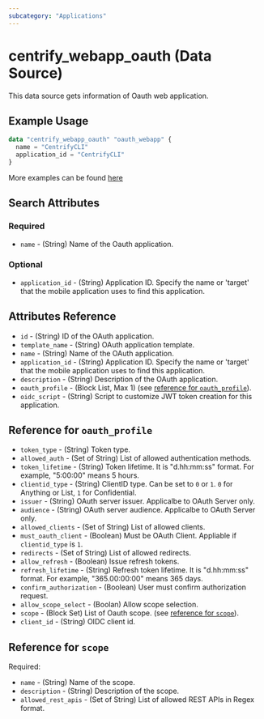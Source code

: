 ```yaml
---
subcategory: "Applications"
---
```


# centrify_webapp_oauth (Data Source)

This data source gets information of Oauth web application.

## Example Usage

```terraform
data "centrify_webapp_oauth" "oauth_webapp" {
  name = "CentrifyCLI"
  application_id = "CentrifyCLI"
}
```

More examples can be found [here](https://github.com/marcozj/terraform-provider-centrify/tree/main/examples/centrify_webapp_oauth)

## Search Attributes

### Required

- `name` - (String) Name of the Oauth application.

### Optional

- `application_id` - (String) Application ID. Specify the name or 'target' that the mobile application uses to find this application.

## Attributes Reference

- `id` - (String) ID of the OAuth application.
- `template_name` - (String) OAuth application template.
- `name` - (String) Name of the OAuth application.
- `application_id` - (String) Application ID. Specify the name or 'target' that the mobile application uses to find this application.
- `description` - (String) Description of the OAuth application.
- `oauth_profile` - (Block List, Max 1) (see [reference for `oauth_profile`](#reference-for-oauth_profile)).
- `oidc_script` - (String) Script to customize JWT token creation for this application.

## Reference for `oauth_profile`

- `token_type` - (String) Token type.
- `allowed_auth` - (Set of String) List of allowed authentication methods.
- `token_lifetime` - (String) Token lifetime. It is "d.hh:mm:ss" format. For example, "5:00:00" means 5 hours.
- `clientid_type` - (String) ClientID type. Can be set to `0` or `1`. `0` for Anything or List, `1` for Confidential.
- `issuer` - (String) OAuth server issuer. Applicalbe to OAuth Server only.
- `audience` - (String) OAuth server audience. Applicalbe to OAuth Server only.
- `allowed_clients` - (Set of String) List of allowed clients.
- `must_oauth_client` - (Boolean) Must be OAuth Client. Appliable if `clientid_type` is `1`.
- `redirects` - (Set of String) List of allowed redirects.
- `allow_refresh` - (Boolean) Issue refresh tokens.
- `refresh_lifetime` - (String) Refresh token lifetime. It is "d.hh:mm:ss" format. For example, "365.00:00:00" means 365 days.
- `confirm_authorization` - (Boolean) User must confirm authorization request.
- `allow_scope_select` - (Boolan) Allow scope selection.
- `scope` - (Block Set) List of Oauth scope. (see [reference for `scope`](#reference-for-scope)).
- `client_id` - (String) OIDC client id.

## Reference for `scope`

Required:

- `name` - (String) Name of the scope.
- `description` - (String) Description of the scope.
- `allowed_rest_apis` - (Set of String) List of allowed REST APIs in Regex format.
